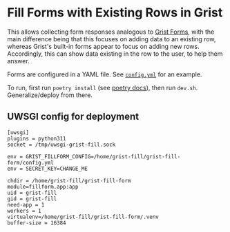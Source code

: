 # Fill Forms with Existing Rows in Grist

This allows collecting form responses analogous to
[Grist Forms](https://www.getgrist.com/forms/), with the main difference
being that this focuses on adding data to an existing row, whereas Grist's
built-in forms appear to focus on adding new rows. Accordingly, this can
show data existing in the row to the user, to help them answer.

Forms are configured in a YAML file. See [`config.yml`](config.yml)
for an example.

To run, first run `poetry install` (see [poetry
docs](https://python-poetry.org/docs/)), then run `dev.sh`. Generalize/deploy
from there.

## UWSGI config for deployment

```
[uwsgi]
plugins = python311
socket = /tmp/uwsgi-grist-fill.sock

env = GRIST_FILLFORM_CONFIG=/home/grist-fill/grist-fill-form/config.yml
env = SECRET_KEY=CHANGE_ME

chdir = /home/grist-fill/grist-fill-form
module=fillform.app:app
uid = grist-fill
gid = grist-fill
need-app = 1
workers = 1
virtualenv=/home/grist-fill/grist-fill-form/.venv
buffer-size = 16384
```
